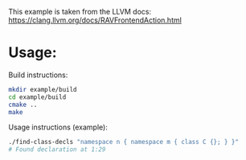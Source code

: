 This example is taken from the LLVM docs: https://clang.llvm.org/docs/RAVFrontendAction.html

# Usage:

Build instructions: 

```bash
mkdir example/build
cd example/build
cmake ..
make
```

Usage instructions (example):

```bash
./find-class-decls "namespace n { namespace m { class C {}; } }"
# Found declaration at 1:29
```
